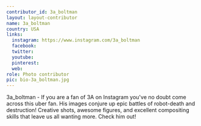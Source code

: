 ```yaml
---
contributor_id: 3a_boltman
layout: layout-contributor
name: 3a_boltman
country: USA
links:
  instagram: https://www.instagram.com/3a_boltman
  facebook:
  twitter: 
  youtube:
  pinterest: 
  web: 
role: Photo contributor
pic: bio-3a_boltman.jpg
---
```

3a_boltman - If you are a fan of 3A on Instagram you've no doubt come across this uber fan. His images conjure up epic battles of robot-death and destruction! Creative shots, awesome figures, and excellent compositing skills that leave us all wanting more. Check him out!